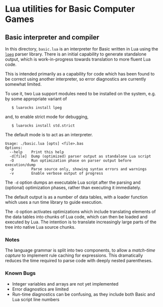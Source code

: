 # Lua utilities for Basic Computer Games

## Basic interpreter and compiler

In this directory, `basic.lua` is an interpreter for Basic written in
Lua using the [`lpeg`](http://www.inf.puc-rio.br/~roberto/lpeg/) parser library.  There is an initial capability to generate standalone output,
which is work-in-progress towards translation to more fluent Lua code.

This is intended primarily as a capability for code which has been found
to be correct using another interpreter, so error diagnostics are
currently somewhat limited.

To use it, two Lua support modules need to be installed on the system,
e.g. by some appropriate variant of
```
   $ luarocks install lpeg
```
and, to enable strict mode for debugging,
```
   $ luarocks install std.strict
```
The default mode is to act as an interpreter.

```
Usage: ./basic.lua [opts] <file>.bas
Options:
  --help    Print this help
  -d[file]  Dump (optimized) parser output as standalone Lua script
  -O        Run optimization phase on parser output before execution/dump
  -p        Parse source only, showing syntax errors and warnings
  -v        Enable verbose output of progress
```
The `-d` option dumps an executable Lua script after the parsing and
(optional) optimization phases, rather than executing it immediately.

The default output is as a number of data tables, with a loader
function which uses a run time library to guide execution.

The `-O` option activates optimizations which include translating
elements of the data tables into chunks of Lua code, which can then be
loaded and executed by Lua.  The intention is to translate
increasingly large parts of the tree into native Lua source chunks.

### Notes

The language grammar is split into two components, to allow a *match-time
capture* to implement rule caching for expressions.  This dramatically
reduces the time required to parse code with deeply nested parentheses.

### Known Bugs

  - Integer variables and arrays are not yet implemented
  - Error diagnostics are limited
  - Run-time diagnostics can be confusing, as they include both Basic and Lua script line numbers
